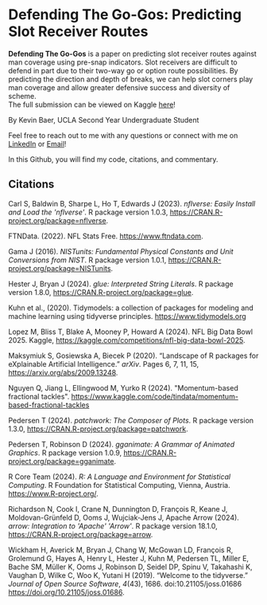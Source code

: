 # Defending The Go-Gos: Predicting Slot Receiver Routes

__Defending The Go-Gos__ is a paper on predicting slot receiver routes against man coverage using pre-snap indicators. Slot receivers are difficult to defend in part due to their two-way go or option route possibilities. By predicting the direction and depth of breaks, we can help slot corners play man coverage and allow greater defensive success and diversity of scheme.  
The full submission can be viewed on Kaggle [here](https://www.kaggle.com/code/kevinbaer/defending-the-go-gos-predicting-slot-wr-routes)!

By Kevin Baer, UCLA Second Year Undergraduate Student

Feel free to reach out to me with any questions or connect with me on [LinkedIn](https://www.linkedin.com/in/kevinmbaer/) or [Email](mailto:kevinbaer@ucla.edu)!

In this Github, you will find my code, citations, and commentary.

## Citations

Carl S, Baldwin B, Sharpe L, Ho T, Edwards J (2023). _nflverse: Easily Install and Load the 'nflverse'_. R package version 1.0.3, <https://CRAN.R-project.org/package=nflverse>.

FTNData. (2022). NFL Stats Free. <https://www.ftndata.com>.

Gama J (2016). _NISTunits: Fundamental Physical Constants and Unit Conversions from NIST_. R package version 1.0.1, <https://CRAN.R-project.org/package=NISTunits>.

Hester J, Bryan J (2024). _glue: Interpreted String Literals_. R package version 1.8.0, <https://CRAN.R-project.org/package=glue>.

Kuhn et al., (2020). Tidymodels: a collection of packages for modeling and machine learning using tidyverse principles. https://www.tidymodels.org

Lopez M, Bliss T, Blake A, Mooney P, Howard A (2024). NFL Big Data Bowl 2025. Kaggle, <https://kaggle.com/competitions/nfl-big-data-bowl-2025>. 

Maksymiuk S, Gosiewska A, Biecek P (2020). “Landscape of R packages for eXplainable Artificial Intelligence.” _arXiv_. Pages 6, 7, 11, 15, <https://arxiv.org/abs/2009.13248>.

Nguyen Q, Jiang L, Ellingwood M, Yurko R (2024). "Momentum-based fractional tackles". <https://www.kaggle.com/code/tindata/momentum-based-fractional-tackles> 

Pedersen T (2024). _patchwork: The Composer of Plots_. R package version 1.3.0, <https://CRAN.R-project.org/package=patchwork>.

Pedersen T, Robinson D (2024). _gganimate: A Grammar of Animated Graphics_. R package version 1.0.9,  <https://CRAN.R-project.org/package=gganimate>.

R Core Team (2024). _R: A Language and Environment for Statistical Computing_. R Foundation for Statistical Computing, Vienna, Austria. <https://www.R-project.org/>.

Richardson N, Cook I, Crane N, Dunnington D, François R, Keane J, Moldovan-Grünfeld D, Ooms J, Wujciak-Jens J, Apache Arrow (2024). _arrow: Integration to 'Apache' 'Arrow'_. R package version 18.1.0, <https://CRAN.R-project.org/package=arrow>.

Wickham H, Averick M, Bryan J, Chang W, McGowan LD, François R, Grolemund G, Hayes A, Henry L, Hester J, Kuhn M, Pedersen TL, Miller E, Bache SM, Müller K, Ooms J, Robinson D, Seidel DP, Spinu V, Takahashi K, Vaughan D, Wilke C, Woo K, Yutani H (2019). “Welcome to the tidyverse.” _Journal of Open Source Software_, *4*(43), 1686. doi:10.21105/joss.01686 <https://doi.org/10.21105/joss.01686>.
